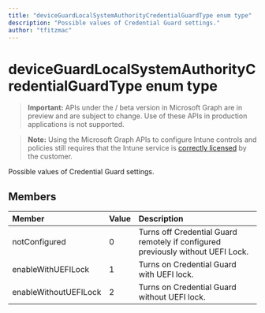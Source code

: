 ```yaml
---
title: "deviceGuardLocalSystemAuthorityCredentialGuardType enum type"
description: "Possible values of Credential Guard settings."author: "tfitzmac"
---
```


# deviceGuardLocalSystemAuthorityCredentialGuardType enum type

> **Important:** APIs under the / beta version in Microsoft Graph are in preview and are subject to change. Use of these APIs in production applications is not supported.

> **Note:** Using the Microsoft Graph APIs to configure Intune controls and policies still requires that the Intune service is [correctly licensed](https://go.microsoft.com/fwlink/?linkid=839381) by the customer.

Possible values of Credential Guard settings.
## Members
|Member|Value|Description|
|:---|:---|:---|
|notConfigured|0|Turns off Credential Guard remotely if configured previously without UEFI Lock.|
|enableWithUEFILock|1|Turns on Credential Guard with UEFI lock.|
|enableWithoutUEFILock|2|Turns on Credential Guard without UEFI lock.|





